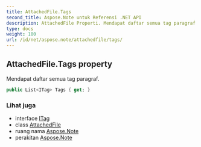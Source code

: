```yaml
---
title: AttachedFile.Tags
second_title: Aspose.Note untuk Referensi .NET API
description: AttachedFile Properti. Mendapat daftar semua tag paragraf.
type: docs
weight: 180
url: /id/net/aspose.note/attachedfile/tags/
---
```

## AttachedFile.Tags property

Mendapat daftar semua tag paragraf.

```csharp
public List<ITag> Tags { get; }
```

### Lihat juga

* interface [ITag](../../itag/)
* class [AttachedFile](../)
* ruang nama [Aspose.Note](../../attachedfile/)
* perakitan [Aspose.Note](../../../)



